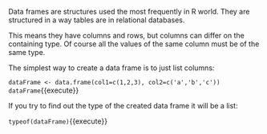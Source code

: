 Data frames are structures used the most frequently in R world. They are structured in a way tables are in relational databases.

This means they have columns and rows, but columns can differ on the containing type. Of course all the values of the same column must be of the same type.

The simplest way to create a data frame is to just list columns:

`dataFrame <- data.frame(col1=c(1,2,3), col2=c('a','b','c'))
dataFrame`{{execute}}

If you try to find out the type of the created data frame it will be a list:

`typeof(dataFrame)`{{execute}}
